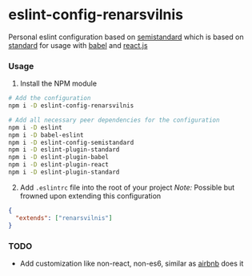 # eslint-config-renarsvilnis
Personal eslint configuration based on [semistandard](https://github.com/Flet/semistandard) which is based on [standard](https://github.com/feross/standard) for usage with [babel](http://babeljs.io/) and [react.js](http://facebook.github.io/react/)

### Usage
1. Install the NPM module
```bash
# Add the configuration
npm i -D eslint-config-renarsvilnis

# Add all necessary peer dependencies for the configuration
npm i -D eslint
npm i -D babel-eslint
npm i -D eslint-config-semistandard
npm i -D eslint-plugin-standard
npm i -D eslint-plugin-babel
npm i -D eslint-plugin-react
npm i -D eslint-plugin-standard
```

2. Add `.eslintrc` file into the root of your project
*Note:* Possible but frowned upon extending this configuration

```json
{
  "extends": ["renarsvilnis"]
}
```

### TODO
- Add customization like non-react, non-es6, similar as [airbnb](https://www.npmjs.com/package/eslint-config-airbnb) does it
